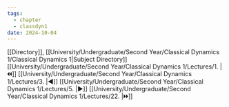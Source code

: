 ```yaml
---
tags:
  - chapter
  - classdyn1
date: 2024-10-04
---
```

[[Directory]], [[University/Undergraduate/Second Year/Classical Dynamics 1/Classical Dynamics 1|Subject Directory]]
[[University/Undergraduate/Second Year/Classical Dynamics 1/Lectures/1. |🞀🞀]] [[University/Undergraduate/Second Year/Classical Dynamics 1/Lectures/3. |◀]] [[University/Undergraduate/Second Year/Classical Dynamics 1/Lectures/5. |▶]] [[University/Undergraduate/Second Year/Classical Dynamics 1/Lectures/22. |🞂🞂]]
# 
## 
### 